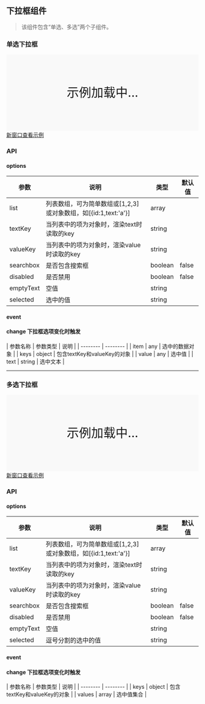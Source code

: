 ## 下拉框组件

> 该组件包含“单选、多选”两个子组件。


### 单选下拉框
<div style="position:relative" id="mx_1">
    <iframe src="http://localhost/magix-gallery/test.html#!/mx-dropdown/index?inline=true&id=mx_1" frameborder="no" style="width:100%;height:200px;" scrolling="no"></iframe>
    <div style="position:absolute;width:100%;height:200px;background-color:#f9f9f9;text-align:center;line-height:200px;font-size:32px;top:0;right:0;left:0;bottom:0">示例加载中...</div>
</div>
<a href="https://thx.github.io/magix-gallery/#!/mx-dropdown/index" target="_blank">新窗口查看示例</a>

### API

#### options
| 参数 | 说明 | 类型 | 默认值 |
| -------- | -------- | -------- | -------- |
| list    | 列表数组，可为简单数组或[1,2,3]或对象数组，如[{id:1,text:'a'}] | array |  |
| textKey     | 当列表中的项为对象时，渲染text时读取的key | string |  |
| valueKey     | 当列表中的项为对象时，渲染value时读取的key | string |  |
| searchbox     | 是否包含搜索框 | boolean | false |
| disabled     | 是否禁用 | boolean | false |
| emptyText     | 空值 | string | &nbsp; |
| selected     | 选中的值 | string | &nbsp; |

#### event
#### change 下拉框选项变化时触发

| 参数名称 | 参数类型 | 说明 |
| -------- | -------- |
| item | any | 选中的数据对象 |
| keys | object | 包含textKey和valueKey的对象 |
| value | any | 选中值 |
| text | string | 选中文本 |

-----

### 多选下拉框

<div style="position:relative" id="mx_2">
    <iframe src="http://localhost/magix-gallery/test.html#!/mx-dropdown/multiple?inline=true&id=mx_2" frameborder="no" style="width:100%;height:200px;" scrolling="no"></iframe>
    <div style="position:absolute;width:100%;height:200px;background-color:#f9f9f9;text-align:center;line-height:200px;font-size:32px;top:0;right:0;left:0;bottom:0">示例加载中...</div>
</div>
<a href="https://thx.github.io/magix-gallery/#!/mx-dropdown/multiple" target="_blank">新窗口查看示例</a>

### API

#### options
| 参数 | 说明 | 类型 | 默认值 |
| -------- | -------- | -------- | -------- |
| list    | 列表数组，可为简单数组或[1,2,3]或对象数组，如[{id:1,text:'a'}] | array |  |
| textKey     | 当列表中的项为对象时，渲染text时读取的key | string |  |
| valueKey     | 当列表中的项为对象时，渲染value时读取的key | string |  |
| searchbox     | 是否包含搜索框 | boolean | false |
| disabled     | 是否禁用 | boolean | false |
| emptyText     | 空值 | string | &nbsp; |
| selected     | 逗号分割的选中的值 | string | &nbsp; |

#### event
#### change 下拉框选项变化时触发

| 参数名称 | 参数类型 | 说明 |
| -------- | -------- |
| keys | object | 包含textKey和valueKey的对象 |
| values | array | 选中值集合 |




